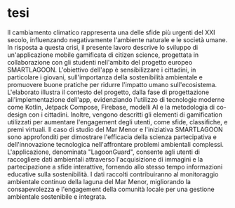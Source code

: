 # tesi
Il cambiamento climatico rappresenta una delle sfide più urgenti del XXI secolo, influenzando negativamente l'ambiente naturale e le società umane. In risposta a questa crisi, il presente lavoro descrive lo sviluppo di un'applicazione mobile gamificata di citizen science, progettata in collaborazione con gli studenti nell'ambito del progetto europeo SMARTLAGOON. L'obiettivo dell'app è sensibilizzare i cittadini, in particolare i giovani, sull'importanza della sostenibilità ambientale e promuovere buone pratiche per ridurre l'impatto umano sull'ecosistema.
L'elaborato illustra il contesto del progetto, dalla fase di progettazione all'implementazione dell'app, evidenziando l'utilizzo di tecnologie moderne come Kotlin, Jetpack Compose, Firebase, modelli AI e la metodologia di co-design con i cittadini. Inoltre, vengono descritti gli elementi di gamification utilizzati per aumentare l'engagement degli utenti, come sfide, classifiche, e premi virtuali. Il caso di studio del Mar Menor e l'iniziativa SMARTLAGOON sono approfonditi per dimostrare l'efficacia della scienza partecipativa e dell'innovazione tecnologica nell'affrontare problemi ambientali complessi.
L'applicazione, denominata "LagoonGuard", consente agli utenti di raccogliere dati ambientali attraverso l'acquisizione di immagini e la partecipazione a sfide interattive, fornendo allo stesso tempo informazioni educative sulla sostenibilità. I dati raccolti contribuiranno al monitoraggio ambientale continuo della laguna del Mar Menor, migliorando la consapevolezza e l'engagement della comunità locale per una gestione ambientale sostenibile e integrata.
